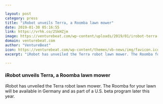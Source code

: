 ```yaml
---

layout: post
category: press
title: "iRobot unveils Terra, a Roomba lawn mower"
date: 2019-01-30 05:16:55
link: https://vrhk.co/2SkHZjm
image: https://venturebeat.com/wp-content/uploads/2019/01/irobot-terra-hero.jpg?w=1200&strip=all
domain: venturebeat.com
author: "VentureBeat"
icon: https://venturebeat.com/wp-content/themes/vb-news/img/favicon.ico
excerpt: "iRobot has unveiled the Terra robot lawn mower. The Roomba for your lawn will be available in Germany and as part of a U.S. beta program later this year."

---
```


### iRobot unveils Terra, a Roomba lawn mower

iRobot has unveiled the Terra robot lawn mower. The Roomba for your lawn will be available in Germany and as part of a U.S. beta program later this year.